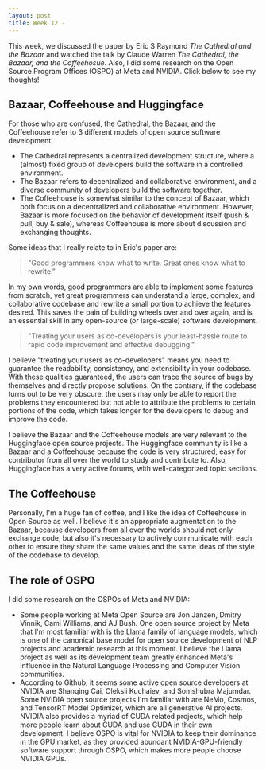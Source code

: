 ```yaml
---
layout: post
title: Week 12 - 
---
```


This week, we discussed the paper by Eric S Raymond *The Cathedral and the Bazaar* and watched the talk by Claude Warren *The Cathedral, the Bazaar, and the Coffeehosue*. Also, I did some research on the Open Source Program Offices (OSPO) at Meta and NVIDIA. Click below to see my thoughts!
<!--more-->

## Bazaar, Coffeehouse and Huggingface
For those who are confused, the Cathedral, the Bazaar, and the Coffeehouse refer to 3 different models of open source software development:
- The Cathedral represents a centralized development structure, where a (almost) fixed group of developers build the software in a controlled environment.
- The Bazaar refers to decentralized and collaborative environment, and a diverse community of developers build the software together.
- The Coffeehouse is somewhat similar to the concept of Bazaar, which both focus on a decentralized and collaborative environment. However, Bazaar is more focused on the behavior of development itself (push & pull, buy & sale), whereas Coffeehouse is more about discussion and exchanging thoughts.

Some ideas that I really relate to in Eric's paper are: 
> "Good programmers know what to write. Great ones know what to rewrite."   

In my own words, good programmers are able to implement some features from scratch, yet great programmers can understand a large, complex, and collaborative codebase and rewrite a small portion to achieve the features desired. This saves the pain of building wheels over and over again, and is an essential skill in any open-source (or large-scale) software development.
> "Treating your users as co-developers is your least-hassle route to rapid code improvement and effective debugging." 

I believe "treating your users as co-developers" means you need to guarantee the readability, consistency, and extensibility in your codebase. With these qualities guaranteed, the users can trace the source of bugs by themselves and directly propose solutions. On the contrary, if the codebase turns out to be very obscure, the users may only be able to report the problems they encountered but not able to attribute the problems to certain portions of the code, which takes longer for the developers to debug and improve the code.

I believe the Bazaar and the Coffeehouse models are very relevant to the Huggingface open source projects. The Huggingface community is like a Bazaar and a Coffeehouse because the code is very structured, easy for contributor from all over the world to study and contribute to. Also, Huggingface has a very active forums, with well-categorized topic sections.

## The Coffeehouse
Personally, I'm a huge fan of coffee, and I like the idea of Coffeehouse in Open Source as well. I believe it's an appropriate augmentation to the Bazaar, because developers from all over the worlds should not only exchange code, but also it's necessary to actively communicate with each other to ensure they share the same values and the same ideas of the style of the codebase to develop.

## The role of OSPO
I did some research on the OSPOs of Meta and NVIDIA:
- Some people working at Meta Open Source are Jon Janzen, Dmitry Vinnik, Cami Williams, and AJ Bush. One open source project by Meta that I'm most familiar with is the Llama family of language models, which is one of the canonical base model for open source development of NLP projects and academic research at this moment. I believe the Llama project as well as its development team greatly enhanced Meta's influence in the Natural Language Processing and Computer Vision communities.
- According to Github, it seems some active open source developers at NVIDIA are Shanqing Cai, Oleksii Kuchaiev, and Somshubra Majumdar. Some NVIDIA open source projects I'm familiar with are NeMo, Cosmos, and TensorRT Model Optimizer, which are all generative AI projects. NVIDIA also provides a myriad of CUDA related projects, which help more people learn about CUDA and use CUDA in their own development. I believe OSPO is vital for NVIDIA to keep their dominance in the GPU market, as they provided abundant NVIDIA-GPU-friendly software support through OSPO, which makes more people choose NVIDIA GPUs.